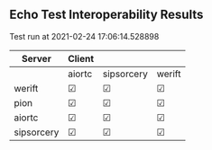 ## Echo Test Interoperability Results
Test run at 2021-02-24 17:06:14.528898

| Server      | Client      |             |             |
|-------------|-------------|-------------|-------------|
|             | aiortc      | sipsorcery  | werift      |
| werift      | &#9745;     | &#9745;     | &#9745;     |
| pion        | &#9745;     | &#9745;     | &#9745;     |
| aiortc      | &#9745;     | &#9745;     | &#9745;     |
| sipsorcery  | &#9745;     | &#9745;     | &#9745;     |

